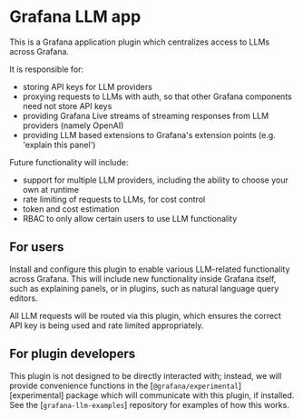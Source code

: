 # Grafana LLM app

This is a Grafana application plugin which centralizes access to LLMs across Grafana.

It is responsible for:

- storing API keys for LLM providers
- proxying requests to LLMs with auth, so that other Grafana components need not store API keys
- providing Grafana Live streams of streaming responses from LLM providers (namely OpenAI)
- providing LLM based extensions to Grafana's extension points (e.g. 'explain this panel')

Future functionality will include:

- support for multiple LLM providers, including the ability to choose your own at runtime
- rate limiting of requests to LLMs, for cost control
- token and cost estimation
- RBAC to only allow certain users to use LLM functionality

## For users

Install and configure this plugin to enable various LLM-related functionality across Grafana.
This will include new functionality inside Grafana itself, such as explaining panels, or
in plugins, such as natural language query editors.

All LLM requests will be routed via this plugin, which ensures the correct API key is being
used and rate limited appropriately.

## For plugin developers

This plugin is not designed to be directly interacted with; instead, we will provide convenience
functions in the [`@grafana/experimental`][experimental] package which will communicate with this
plugin, if installed. See the [`grafana-llm-examples`] repository for examples of how this works.
